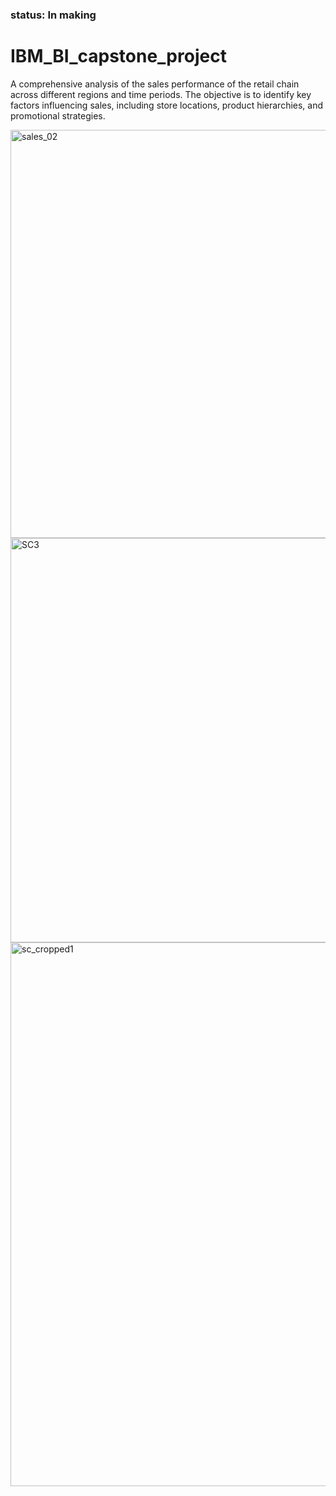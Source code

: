 ### status: In making

# IBM_BI_capstone_project

A comprehensive analysis of the sales performance of the retail chain across different regions and time periods. The objective is to identify key factors influencing sales, including store locations, product hierarchies, and promotional strategies.

<img width="653" alt="sales_02" src="https://github.com/user-attachments/assets/60d75590-ddd7-4ebf-b6a0-185c336fcfd6">




<img width="647" alt="SC3" src="https://github.com/user-attachments/assets/5dea9398-e833-40cf-a79b-78c4b1229246">




<img width="870" alt="sc_cropped1" src="https://github.com/user-attachments/assets/771eef0b-1d88-478b-8e96-83033e2436f5">



